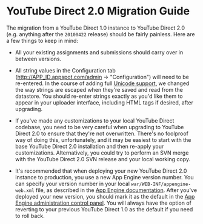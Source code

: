 # YouTube Direct 2.0 Migration Guide #

The migration from a YouTube Direct 1.0 instance to YouTube Direct 2.0 (e.g. anything after the `20100422` release) should be fairly painless. Here are a few things to keep in mind:

  * All your existing assignments and submissions should carry over in between versions.

  * All string values in the Configuration tab (http://APP_ID.appspot.com/admin -> "Configuration") will need to be re-entered. In the course of adding full [Unicode support](http://code.google.com/p/youtube-direct/issues/detail?id=8), we changed the way strings are escaped when they're saved and read from the datastore. You should re-enter strings exactly as you'd like them to appear in your uploader interface, including HTML tags if desired, after upgrading.

  * If you've made any customizations to your local YouTube Direct codebase, you need to be very careful when upgrading to YouTube Direct 2.0 to ensure that they're not overwritten. There's no foolproof way of doing this, unfortunately, and it may be easiest to start with the base YouTube Direct 2.0 installation and then re-apply your customizations. Alternatively, you could try to perform an SVN merge with the YouTube Direct 2.0 SVN release and your local working copy.

  * It's recommended that when deploying your new YouTube Direct 2.0 instance to production, you use a new App Engine version number. You can specify your version number in your local `war/WEB-INF/appengine-web.xml` file, as described in the [App Engine documentation](http://code.google.com/appengine/docs/java/config/appconfig.html#About_appengine_web_xml). After you've deployed your new version, you should mark it as the default in the [App Engine administration control panel](http://appengine.google.com). You will always have the option of reverting to your previous YouTube Direct 1.0 as the default if you need to roll back.